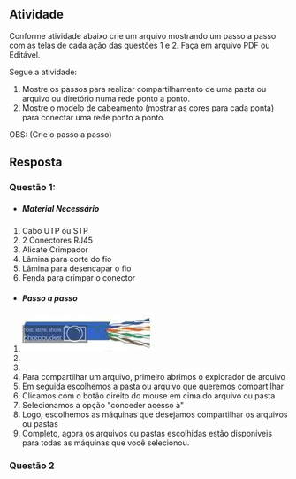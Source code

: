 ## Atividade
Conforme atividade abaixo crie um arquivo mostrando um passo a passo com as telas de cada ação das questões 1 e 2. Faça em arquivo PDF ou Editável. 

Segue a atividade:
1. Mostre os passos para realizar compartilhamento de uma pasta ou arquivo ou diretório numa rede ponto a ponto.
2. Mostre o modelo de cabeamento (mostrar as cores para cada ponta) para conectar uma rede ponto a ponto.

OBS: (Crie o passo a passo)

## Resposta

### Questão 1:
- ##### Material Necessário
1. Cabo UTP ou STP
2. 2 Conectores RJ45
3. Alicate Crimpador
4. Lâmina para corte do fio
5. Lâmina para desencapar o fio
6. Fenda para crimpar o conector

- ##### Passo a passo
1. ![cabo](./cabo.jpg)
2. 
3. 
4. Para compartilhar um arquivo, primeiro abrimos o explorador de arquivo
2. Em seguida escolhemos a pasta ou arquivo que queremos compartilhar
3. Clicamos com o botão direito do mouse em cima do arquivo ou pasta
4. Selecionamos a opção "conceder acesso à"
5. Logo, escolhemos as máquinas que desejamos compartilhar os arquivos ou pastas
6. Completo, agora os arquivos ou pastas escolhidas estão disponíveis para todas as máquinas que você selecionou.

### Questão 2


